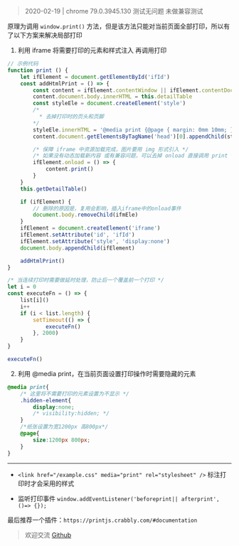 
> 2020-02-19 | chrome 79.0.3945.130 测试无问题  未做兼容测试

原理为调用 `window.print()` 方法，但是该方法只能对当前页面全部打印，所以有了以下方案来解决局部打印

1. 利用 iframe 将需要打印的元素和样式注入 再调用打印
```js
// 示例代码
function print () {
    let ifElement = document.getElementById('ifId')
    const addHtmlPrint = () => {
        const content = ifElement.contentWindow || ifElement.contentDocument
        content.document.body.innerHTML = this.detailTable
        const styleEle = document.createElement('style')
        /* 
          * 去掉打印时的页头和页脚
        */
        styleEle.innerHTML = '@media print {@page { margin: 0mm 10mm; }  添加其它样式}'
        content.document.getElementsByTagName('head')[0].appendChild(styleEle)

        /* 保障 iframe 中资源加载完成，图片要用 img 形式引入 */
        /* 如果没有动态加载新内容 或有兼容问题，可以去掉 onload 直接调用 print */
        ifElement.onload = () => {
            content.print()
        }
    }
    this.getDetailTable()

    if (ifElement) {
        // 删除的原因是，复用会影响，插入iframe中的onload事件
        document.body.removeChild(ifmEle)
    }
    ifElement = document.createElement('iframe')
    ifElement.setAttribute('id', 'ifId')
    ifElement.setAttribute('style', 'display:none')
    document.body.appendChild(ifElement)

    addHtmlPrint()
}

/* 当连续打印时需要做延时处理，防止后一个覆盖前一个打印 */
let i = 0
const executeFn = () => {
    list[i]()
    i++
    if (i < list.length) {
        setTimeout(() => {
            executeFn()
        }, 2000)
    }
}

executeFn()
```

2. 利用 @media print，在当前页面设置打印操作时需要隐藏的元素
```css
@media print{
    /* 这里将不需要打印的元素设置为不显示 */
    .hidden-element{
        display:none;
        /* visibility:hidden; */
    }
    /*纸张设置为宽1200px 高800px*/
    @page{
        size:1200px 800px;
    }
}
```

---

- `<link href="/example.css" media="print" rel="stylesheet" />`  标注打印时才会采用的样式

- 监听打印事件 `window.addEventListener('beforeprint|| afterprint', ()=> {});`

最后推荐一个插件：`https://printjs.crabbly.com/#documentation`


> 欢迎交流 [Github](https://github.com/WarrenHewitt/blog/issues)